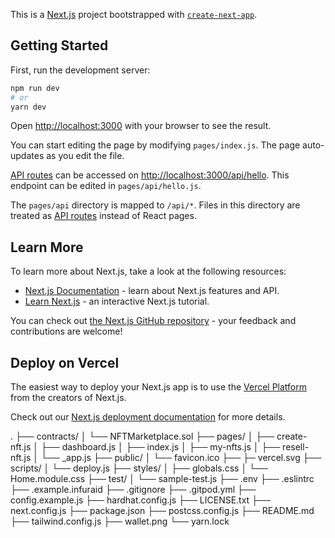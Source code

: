 This is a [Next.js](https://nextjs.org/) project bootstrapped with [`create-next-app`](https://github.com/vercel/next.js/tree/canary/packages/create-next-app).

## Getting Started

First, run the development server:

```bash
npm run dev
# or
yarn dev
```

Open [http://localhost:3000](http://localhost:3000) with your browser to see the result.

You can start editing the page by modifying `pages/index.js`. The page auto-updates as you edit the file.

[API routes](https://nextjs.org/docs/api-routes/introduction) can be accessed on [http://localhost:3000/api/hello](http://localhost:3000/api/hello). This endpoint can be edited in `pages/api/hello.js`.

The `pages/api` directory is mapped to `/api/*`. Files in this directory are treated as [API routes](https://nextjs.org/docs/api-routes/introduction) instead of React pages.

## Learn More

To learn more about Next.js, take a look at the following resources:

- [Next.js Documentation](https://nextjs.org/docs) - learn about Next.js features and API.
- [Learn Next.js](https://nextjs.org/learn) - an interactive Next.js tutorial.

You can check out [the Next.js GitHub repository](https://github.com/vercel/next.js/) - your feedback and contributions are welcome!

## Deploy on Vercel

The easiest way to deploy your Next.js app is to use the [Vercel Platform](https://vercel.com/new?utm_medium=default-template&filter=next.js&utm_source=create-next-app&utm_campaign=create-next-app-readme) from the creators of Next.js.

Check out our [Next.js deployment documentation](https://nextjs.org/docs/deployment) for more details.


.
├── contracts/
│   └── NFTMarketplace.sol
├── pages/
│   ├── create-nft.js
│   ├── dashboard.js
│   ├── index.js
│   ├── my-nfts.js
│   ├── resell-nft.js
│   └── _app.js
├── public/
│   └── favicon.ico
├── ├─ vercel.svg
├── scripts/
│   └── deploy.js
├── styles/
│   ├── globals.css
│   └── Home.module.css
├── test/
│   └── sample-test.js
├── .env
├── .eslintrc
├── .example.infuraid
├── .gitignore
├── .gitpod.yml
├── config.example.js
├── hardhat.config.js
├── LICENSE.txt
├── next.config.js
├── package.json
├── postcss.config.js
├── README.md
├── tailwind.config.js
├── wallet.png
└── yarn.lock
